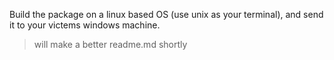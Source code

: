 Build the package on a linux based OS (use unix as your terminal), and send it to your victems windows machine.

> will make a better readme.md shortly
